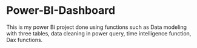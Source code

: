 # Power-BI-Dashboard
This is my power Bi project done using functions such as Data modeling with three tables, data cleaning in power query, time intelligence function, Dax functions.
